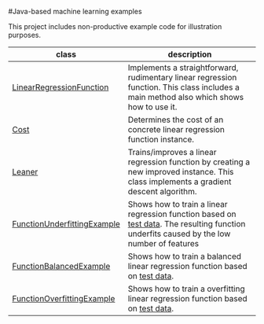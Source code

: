 
#Java-based machine learning examples

This project includes non-productive example code for illustration purposes.

| class        | description |
| ------------ | ----------- |
| [LinearRegressionFunction](/src/main/java/eu/redzoo/ml/LinearRegressionFunction.java) | Implements a straightforward, rudimentary linear regression function. This class includes a main method also which shows how to use it. |
| [Cost](/src/main/java/eu/redzoo/ml/Cost.java) | Determines the cost of an concrete linear regression function instance. |  
| [Leaner](/src/main/java/eu/redzoo/ml/Learner.java) | Trains/improves a linear regression function by creating a new improved instance. This class implements a gradient descent algorithm. |  
| [FunctionUnderfittingExample](/src/main/java/eu/redzoo/ml/FunctionUnderfittingExample.java) | Shows how to train a linear regression function based on [test data](/src/main/resources/house_price_berlin_data.txt). The resulting function underfits caused by the low number of features |   
| [FunctionBalancedExample](/src/main/java/eu/redzoo/ml/FunctionBalancedExample.java) | Shows how to train a balanced linear regression function based on [test data](/src/main/resources/house_price_berlin_data.txt). |
| [FunctionOverfittingExample](/src/main/java/eu/redzoo/ml/FunctionOverfittingExample.java) | Shows how to train a overfitting linear regression function based on [test data](/src/main/resources/house_price_berlin_data.txt). |
 